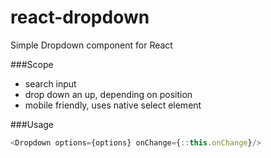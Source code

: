 # react-dropdown

Simple Dropdown component for React

###Scope
- search input
- drop down an up, depending on position
- mobile friendly, uses native select element

###Usage
```JavaScript
<Dropdown options={options} onChange={::this.onChange}/>
```
